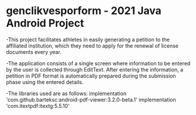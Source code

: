 # genclikvesporform - 2021 Java Android Project

-This project facilitates athletes in easily generating a petition to the affiliated institution, which they need to apply for the renewal of license documents every year.

-The application consists of a single screen where information to be entered by the user is collected through EditText. After entering the information, a petition in PDF format is automatically prepared during the submission phase using the entered details.

-The libraries used are as follows:
implementation 'com.github.barteksc:android-pdf-viewer:3.2.0-beta.1'
implementation 'com.itextpdf:itextg:5.5.10' 
